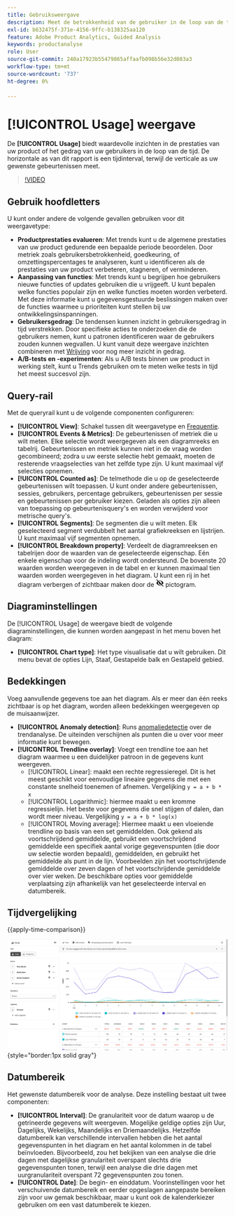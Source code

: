 ```yaml
---
title: Gebruiksweergave
description: Meet de betrokkenheid van de gebruiker in de loop van de tijd.
exl-id: b632475f-371e-4156-9ffc-b138325aa120
feature: Adobe Product Analytics, Guided Analysis
keywords: productanalyse
role: User
source-git-commit: 240a17923b55479865affaafb098b56e32d083a3
workflow-type: tm+mt
source-wordcount: '737'
ht-degree: 0%

---
```


# [!UICONTROL Usage] weergave

De **[!UICONTROL Usage]** biedt waardevolle inzichten in de prestaties van uw product of het gedrag van uw gebruikers in de loop van de tijd. De horizontale as van dit rapport is een tijdinterval, terwijl de verticale as uw gewenste gebeurtenissen meet.

>[!VIDEO](https://video.tv.adobe.com/v/3421666/?learn=on)

## Gebruik hoofdletters

U kunt onder andere de volgende gevallen gebruiken voor dit weergavetype:

* **Productprestaties evalueren**: Met trends kunt u de algemene prestaties van uw product gedurende een bepaalde periode beoordelen. Door metriek zoals gebruikersbetrokkenheid, goedkeuring, of omzettingspercentages te analyseren, kunt u identificeren als de prestaties van uw product verbeteren, stagneren, of verminderen.
* **Aanpassing van functies**: Met trends kunt u begrijpen hoe gebruikers nieuwe functies of updates gebruiken die u vrijgeeft. U kunt bepalen welke functies populair zijn en welke functies moeten worden verbeterd. Met deze informatie kunt u gegevensgestuurde beslissingen maken over de functies waarmee u prioriteiten kunt stellen bij uw ontwikkelingsinspanningen.
* **Gebruikersgedrag**: De tendensen kunnen inzicht in gebruikersgedrag in tijd verstrekken. Door specifieke acties te onderzoeken die de gebruikers nemen, kunt u patronen identificeren waar de gebruikers zouden kunnen wegvallen. U kunt vanuit deze weergave inzichten combineren met [Wrijving](friction.md) voor nog meer inzicht in gedrag.
* **A/B-tests en -experimenten**: Als u A/B tests binnen uw product in werking stelt, kunt u Trends gebruiken om te meten welke tests in tijd het meest succesvol zijn.

## Query-rail

Met de queryrail kunt u de volgende componenten configureren:

* **[!UICONTROL View]**: Schakel tussen dit weergavetype en [Frequentie](frequency.md).
* **[!UICONTROL Events & Metrics]**: De gebeurtenissen of metriek die u wilt meten. Elke selectie wordt weergegeven als een diagramreeks en tabelrij. Gebeurtenissen en metriek kunnen niet in de vraag worden gecombineerd; zodra u uw eerste selectie hebt gemaakt, moeten de resterende vraagselecties van het zelfde type zijn. U kunt maximaal vijf selecties opnemen.
* **[!UICONTROL Counted as]**: De telmethode die u op de geselecteerde gebeurtenissen wilt toepassen. U kunt onder andere gebeurtenissen, sessies, gebruikers, percentage gebruikers, gebeurtenissen per sessie en gebeurtenissen per gebruiker kiezen. Geladen als opties zijn alleen van toepassing op gebeurtenisquery&#39;s en worden verwijderd voor metrische query&#39;s.
* **[!UICONTROL Segments]**: De segmenten die u wilt meten. Elk geselecteerd segment verdubbelt het aantal grafiekreeksen en lijstrijen. U kunt maximaal vijf segmenten opnemen.
* **[!UICONTROL Breakdown property]**: Verdeelt de diagramreeksen en tabelrijen door de waarden van de geselecteerde eigenschap. Eén enkele eigenschap voor de indeling wordt ondersteund. De bovenste 20 waarden worden weergegeven in de tabel en er kunnen maximaal tien waarden worden weergegeven in het diagram. U kunt een rij in het diagram verbergen of zichtbaar maken door de ![Pictogram voor verbergen tonen](../assets/hide-in-chart.png) pictogram.

## Diagraminstellingen

De [!UICONTROL Usage] de weergave biedt de volgende diagraminstellingen, die kunnen worden aangepast in het menu boven het diagram:

* **[!UICONTROL Chart type]**: Het type visualisatie dat u wilt gebruiken. Dit menu bevat de opties Lijn, Staaf, Gestapelde balk en Gestapeld gebied.

## Bedekkingen

Voeg aanvullende gegevens toe aan het diagram. Als er meer dan één reeks zichtbaar is op het diagram, worden alleen bedekkingen weergegeven op de muisaanwijzer.

* **[!UICONTROL Anomaly detection]**: Runs [anomaliedetectie](/help/analysis-workspace/c-anomaly-detection/anomaly-detection.md) over de trendanalyse. De uiteinden verschijnen als punten die u over voor meer informatie kunt bewegen.
* **[!UICONTROL Trendline overlay]**: Voegt een trendline toe aan het diagram waarmee u een duidelijker patroon in de gegevens kunt weergeven.
   * [!UICONTROL Linear]: maakt een rechte regressieregel. Dit is het meest geschikt voor eenvoudige lineaire gegevens die met een constante snelheid toenemen of afnemen. Vergelijking `y = a + b * x`
   * [!UICONTROL Logarithmic]: hiermee maakt u een kromme regressielijn. Het beste voor gegevens die snel stijgen of dalen, dan wordt meer niveau. Vergelijking `y = a + b * log(x)`
   * [!UICONTROL Moving average]: Hiermee maakt u een vloeiende trendline op basis van een set gemiddelden. Ook gekend als voortschrijdend gemiddelde, gebruikt een voortschrijdend gemiddelde een specifiek aantal vorige gegevenspunten (die door uw selectie worden bepaald), gemiddelden, en gebruikt het gemiddelde als punt in de lijn. Voorbeelden zijn het voortschrijdende gemiddelde over zeven dagen of het voortschrijdende gemiddelde over vier weken. De beschikbare opties voor gemiddelde verplaatsing zijn afhankelijk van het geselecteerde interval en datumbereik.

## Tijdvergelijking

{{apply-time-comparison}}

![Vergelijking van gebruiksduur](../assets/usage-compare.png){style="border:1px solid gray"}

## Datumbereik

Het gewenste datumbereik voor de analyse. Deze instelling bestaat uit twee componenten:

* **[!UICONTROL Interval]**: De granulariteit voor de datum waarop u de getrineerde gegevens wilt weergeven. Mogelijke geldige opties zijn Uur, Dagelijks, Wekelijks, Maandelijks en Driemaandelijks. Hetzelfde datumbereik kan verschillende intervallen hebben die het aantal gegevenspunten in het diagram en het aantal kolommen in de tabel beïnvloeden. Bijvoorbeeld, zou het bekijken van een analyse die drie dagen met dagelijkse granulariteit overspant slechts drie gegevenspunten tonen, terwijl een analyse die drie dagen met uurgranulariteit overspant 72 gegevenspunten zou tonen.
* **[!UICONTROL Date]**: De begin- en einddatum. Voorinstellingen voor het verschuivende datumbereik en eerder opgeslagen aangepaste bereiken zijn voor uw gemak beschikbaar, maar u kunt ook de kalenderkiezer gebruiken om een vast datumbereik te kiezen.
